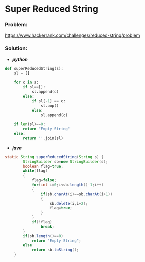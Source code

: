 # Super Reduced String

### Problem:
<a>https://www.hackerrank.com/challenges/reduced-string/problem</a>

### Solution:

* ***python***
```python
def superReducedString(s):
    sl = []
 
    for c in s:
        if sl==[]:
            sl.append(c)
        else:
            if sl[-1] == c:
                sl.pop()
            else:
                sl.append(c)
                
    if len(sl)==0:
        return "Empty String"
    else:
        return ''.join(sl)
```

* ***java***
```java
static String superReducedString(String s) {
        StringBuilder sb=new StringBuilder(s);
        boolean flag=true;
        while(flag)
        {
            flag=false;
            for(int i=0;i<sb.length()-1;i++)
            {
                if(sb.charAt(i)==sb.charAt(i+1))
                {
                    sb.delete(i,i+2);
                    flag=true;
                }
            }
            if(!flag)
                break;
        }
        if(sb.length()==0)
            return "Empty String";
        else
            return sb.toString();
    }
```

